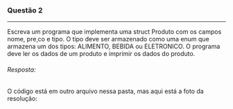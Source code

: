 ### Questão 2
---
Escreva um programa que implementa uma struct Produto com os campos nome, pre¸co e tipo. O
tipo deve ser armazenado como uma enum que armazena um dos tipos: ALIMENTO, BEBIDA ou
ELETRONICO. O programa deve ler os dados de um produto e imprimir os dados do produto.

###### *Resposta:* 
O código está em outro arquivo nessa pasta, mas aqui está a foto da resolução: